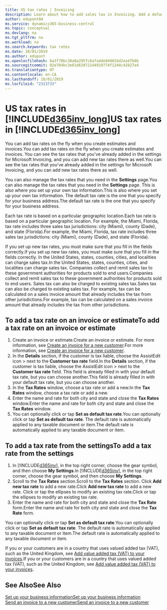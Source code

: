 ```yaml
---
title: US tax rates | Invoicing
description: Learn about how to add sales tax in Invoicing. Add a default tax rate based on your own address, and add tax rates for your customers.
author: edupont04
ms.service: dynamics365-business-central
ms.topic: conceptual
ms.devlang: na
ms.tgt_pltfrm: na
ms.workload: na
ms.search.keywords: tax rates
ms.date: 10/01/2019
ms.author: edupont
ms.openlocfilehash: ba3f70bc38a8a295fc8afa4de84901bd2ea4fb8b
ms.sourcegitcommit: 02e704bc3e01d62072144919774f1244c42827e4
ms.translationtype: HT
ms.contentlocale: en-CA
ms.lasthandoff: 10/01/2019
ms.locfileid: "2313733"
---
```

# <a name="us-tax-rates-in-included365inv_longincludesd365inv_longmd"></a><span data-ttu-id="4d565-104">US tax rates in [!INCLUDE[d365inv_long](includes/d365inv_long.md)]</span><span class="sxs-lookup"><span data-stu-id="4d565-104">US tax rates in [!INCLUDE[d365inv_long](includes/d365inv_long.md)]</span></span>
<span data-ttu-id="4d565-105">You can add tax rates on the fly when you create estimates and invoices.</span><span class="sxs-lookup"><span data-stu-id="4d565-105">You can add tax rates on the fly when you create estimates and invoices.</span></span> <span data-ttu-id="4d565-106">You can see the tax rates that you've already added in the settings for Microsoft Invoicing, and you can add new tax rates there as well.</span><span class="sxs-lookup"><span data-stu-id="4d565-106">You can see the tax rates that you've already added in the settings for Microsoft Invoicing, and you can add new tax rates there as well.</span></span>  

<span data-ttu-id="4d565-107">You can also manage the tax rates that you need in the **Settings** page.</span><span class="sxs-lookup"><span data-stu-id="4d565-107">You can also manage the tax rates that you need in the **Settings** page.</span></span> <span data-ttu-id="4d565-108">This is also where you set up your own tax information.</span><span class="sxs-lookup"><span data-stu-id="4d565-108">This is also where you set up your own tax information.</span></span> <span data-ttu-id="4d565-109">The default tax rate is the one that you specify for your business address.</span><span class="sxs-lookup"><span data-stu-id="4d565-109">The default tax rate is the one that you specify for your business address.</span></span>  

<span data-ttu-id="4d565-110">Each tax rate is based on a particular geographic location.</span><span class="sxs-lookup"><span data-stu-id="4d565-110">Each tax rate is based on a particular geographic location.</span></span> <span data-ttu-id="4d565-111">For example, the Miami, Florida, tax rate includes three sales tax jurisdictions: city (Miami), county (Dade), and state (Florida).</span><span class="sxs-lookup"><span data-stu-id="4d565-111">For example, the Miami, Florida, tax rate includes three sales tax jurisdictions: city (Miami), county (Dade), and state (Florida).</span></span>  

<span data-ttu-id="4d565-112">If you set up new tax rates, you must make sure that you fill in the fields correctly.</span><span class="sxs-lookup"><span data-stu-id="4d565-112">If you set up new tax rates, you must make sure that you fill in the fields correctly.</span></span> <span data-ttu-id="4d565-113">In the United States, states, counties, cities, and localities can charge sales tax.</span><span class="sxs-lookup"><span data-stu-id="4d565-113">In the United States, states, counties, cities, and localities can charge sales tax.</span></span> <span data-ttu-id="4d565-114">Companies collect and remit sales tax to these government authorities for products sold to end users.</span><span class="sxs-lookup"><span data-stu-id="4d565-114">Companies collect and remit sales tax to these government authorities for products sold to end users.</span></span> <span data-ttu-id="4d565-115">Sales tax can also be charged to existing sales tax.</span><span class="sxs-lookup"><span data-stu-id="4d565-115">Sales tax can also be charged to existing sales tax.</span></span> <span data-ttu-id="4d565-116">For example, tax can be calculated on a sales invoice amount that already includes the tax from other jurisdictions.</span><span class="sxs-lookup"><span data-stu-id="4d565-116">For example, tax can be calculated on a sales invoice amount that already includes the tax from other jurisdictions.</span></span>  

## <a name="to-add-a-tax-rate-on-an-invoice-or-estimate"></a><span data-ttu-id="4d565-117">To add a tax rate on an invoice or estimate</span><span class="sxs-lookup"><span data-stu-id="4d565-117">To add a tax rate on an invoice or estimate</span></span>

1. <span data-ttu-id="4d565-118">Create an invoice or estimate.</span><span class="sxs-lookup"><span data-stu-id="4d565-118">Create an invoice or estimate.</span></span> <span data-ttu-id="4d565-119">For more information, see [Create an invoice for a new customer](send-invoice.md).</span><span class="sxs-lookup"><span data-stu-id="4d565-119">For more information, see [Create an invoice for a new customer](send-invoice.md).</span></span>  
2. <span data-ttu-id="4d565-120">In the **Details** section, if the customer is tax liable, choose the AssistEdit icon > next to the **Customer tax rate** field.</span><span class="sxs-lookup"><span data-stu-id="4d565-120">In the **Details** section, if the customer is tax liable, choose the AssistEdit icon > next to the **Customer tax rate** field.</span></span> <span data-ttu-id="4d565-121">This field is already filled in with your default tax rate, but you can choose another.</span><span class="sxs-lookup"><span data-stu-id="4d565-121">This field is already filled in with your default tax rate, but you can choose another.</span></span>  
3. <span data-ttu-id="4d565-122">In the **Tax Rates** window, choose a tax rate or add a new.</span><span class="sxs-lookup"><span data-stu-id="4d565-122">In the **Tax Rates** window, choose a tax rate or add a new.</span></span>  
4. <span data-ttu-id="4d565-123">Enter the name and rate for both city and state and close the **Tax Rates** window.</span><span class="sxs-lookup"><span data-stu-id="4d565-123">Enter the name and rate for both city and state and close the **Tax Rates** window.</span></span>  
5. <span data-ttu-id="4d565-124">You can optionally click or tap **Set as default tax rate**.</span><span class="sxs-lookup"><span data-stu-id="4d565-124">You can optionally click or tap **Set as default tax rate**.</span></span> <span data-ttu-id="4d565-125">The default rate is automatically applied to any taxable document or item.</span><span class="sxs-lookup"><span data-stu-id="4d565-125">The default rate is automatically applied to any taxable document or item.</span></span>  

## <a name="to-add-a-tax-rate-from-the-settings"></a><span data-ttu-id="4d565-126">To add a tax rate from the settings</span><span class="sxs-lookup"><span data-stu-id="4d565-126">To add a tax rate from the settings</span></span>

1. <span data-ttu-id="4d565-127">In [!INCLUDE[d365inv](includes/d365inv.md)], in the top right corner, choose the gear symbol, and then choose **My Settings**.</span><span class="sxs-lookup"><span data-stu-id="4d565-127">In [!INCLUDE[d365inv](includes/d365inv.md)], in the top right corner, choose the gear symbol, and then choose **My Settings**.</span></span>  
2. <span data-ttu-id="4d565-128">Scroll to the **Tax Rates** section.</span><span class="sxs-lookup"><span data-stu-id="4d565-128">Scroll to the **Tax Rates** section.</span></span> <span data-ttu-id="4d565-129">Click **Add new tax rate** to add a new rate.</span><span class="sxs-lookup"><span data-stu-id="4d565-129">Click **Add new tax rate** to add a new rate.</span></span> <span data-ttu-id="4d565-130">Click or tap the ellipses to modify an existing tax rate.</span><span class="sxs-lookup"><span data-stu-id="4d565-130">Click or tap the ellipses to modify an existing tax rate.</span></span>  
3. <span data-ttu-id="4d565-131">Enter the name and rate for both city and state and close the **Tax Rate** form.</span><span class="sxs-lookup"><span data-stu-id="4d565-131">Enter the name and rate for both city and state and close the **Tax Rate** form.</span></span>  

<span data-ttu-id="4d565-132">You can optionally click or tap **Set as default tax rate**.</span><span class="sxs-lookup"><span data-stu-id="4d565-132">You can optionally click or tap **Set as default tax rate**.</span></span> <span data-ttu-id="4d565-133">The default rate is automatically applied to any taxable document or item.</span><span class="sxs-lookup"><span data-stu-id="4d565-133">The default rate is automatically applied to any taxable document or item.</span></span>  

<span data-ttu-id="4d565-134">If you or your customers are in a country that uses valued added tax (VAT), such as the United Kingdom, see [Add value added tax (VAT) to your invoices](add-vat.md).</span><span class="sxs-lookup"><span data-stu-id="4d565-134">If you or your customers are in a country that uses valued added tax (VAT), such as the United Kingdom, see [Add value added tax (VAT) to your invoices](add-vat.md).</span></span>  

## <a name="see-also"></a><span data-ttu-id="4d565-135">See Also</span><span class="sxs-lookup"><span data-stu-id="4d565-135">See Also</span></span>

[<span data-ttu-id="4d565-136">Set up your business information</span><span class="sxs-lookup"><span data-stu-id="4d565-136">Set up your business information</span></span>](set-up-business-profile.md)  
[<span data-ttu-id="4d565-137">Send an invoice to a new customer</span><span class="sxs-lookup"><span data-stu-id="4d565-137">Send an invoice to a new customer</span></span>](send-invoice.md)  
